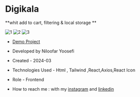 # Digikala

**whit add to cart, filtering & local storage **


![1](https://github.com/user-attachments/assets/e6cdb82c-e512-494e-8524-175a9b7c47bc)
![2](https://github.com/user-attachments/assets/1c108e9f-f182-46c4-b118-9d9d08a3f7ef)
![3](https://github.com/user-attachments/assets/c871ac2f-16a9-4779-a850-3dd418898e4b)

- [Demo Project](https://digi-kala-zeta.vercel.app/)

- Developed by Niloofar Yoosefi

- Created - 2024-03

- Technologies Used - Html , Tailwind ,React,Axios,React Icon


- Role - Frontend

- How to reach me : with my [instagram](https://github.com/niloufar-yousefi) and [linkedin](https://www.linkedin.com/in/niloofar-yoosefikhorram-242742143/)

